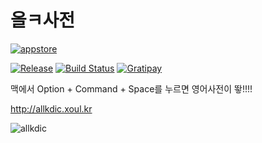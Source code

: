 # 올ㅋ사전

[![appstore](https://devimages.apple.com.edgekey.net/app-store/marketing/guidelines/images/badge-download-on-the-app-store.svg)](https://itunes.apple.com/kr/app/allkdic/id1033453958?l=en&mt=12)

[![Release](http://img.shields.io/github/release/devxoul/allkdic.svg?style=flat)](https://github.com/devxoul/allkdic/releases?style=flat)
[![Build Status](http://img.shields.io/travis/devxoul/allkdic/master.svg?style=flat)](https://travis-ci.org/devxoul/allkdic)
[![Gratipay](http://img.shields.io/gratipay/devxoul.svg?style=flat)](https://gratipay.com/devxoul)


맥에서 Option + Command + Space를 누르면 영어사전이 뙇!!!!

http://allkdic.xoul.kr

![allkdic](https://github.com/devxoul/allkdic/blob/gh-pages/gh-pages/images/screenshots/allkdic-2.png)
